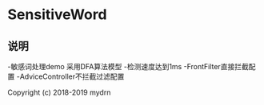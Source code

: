 # SensitiveWord

## 说明
-敏感词处理demo 采用DFA算法模型
-检测速度达到1ms
-FrontFilter直接拦截配置
-AdviceController不拦截过滤配置










Copyright (c) 2018-2019 mydrn
